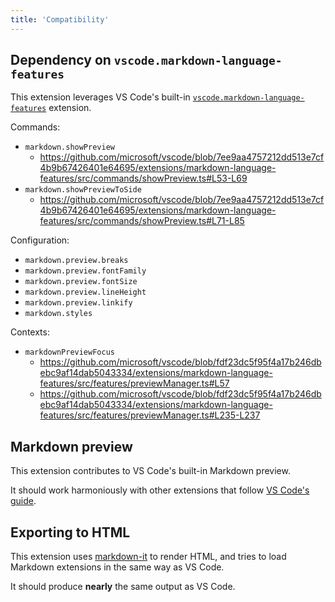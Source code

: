 ```yaml
---
title: 'Compatibility'
---
```


## Dependency on `vscode.markdown-language-features`

This extension leverages VS Code's built-in [`vscode.markdown-language-features`](https://github.com/microsoft/vscode/tree/master/extensions/markdown-language-features) extension.

Commands:

* `markdown.showPreview`
  * <https://github.com/microsoft/vscode/blob/7ee9aa4757212dd513e7cf4b9b67426401e64695/extensions/markdown-language-features/src/commands/showPreview.ts#L53-L69>
* `markdown.showPreviewToSide`
  * <https://github.com/microsoft/vscode/blob/7ee9aa4757212dd513e7cf4b9b67426401e64695/extensions/markdown-language-features/src/commands/showPreview.ts#L71-L85>

Configuration:

* `markdown.preview.breaks`
* `markdown.preview.fontFamily`
* `markdown.preview.fontSize`
* `markdown.preview.lineHeight`
* `markdown.preview.linkify`
* `markdown.styles`

Contexts:

* `markdownPreviewFocus`
  * <https://github.com/microsoft/vscode/blob/fdf23dc5f95f4a17b246dbebc9af14dab5043334/extensions/markdown-language-features/src/features/previewManager.ts#L57>
  * <https://github.com/microsoft/vscode/blob/fdf23dc5f95f4a17b246dbebc9af14dab5043334/extensions/markdown-language-features/src/features/previewManager.ts#L235-L237>

## Markdown preview

This extension contributes to VS Code's built-in Markdown preview.

It should work harmoniously with other extensions that follow [VS Code's guide](https://code.visualstudio.com/api/extension-guides/markdown-extension).

## Exporting to HTML

This extension uses [markdown-it](https://github.com/markdown-it/markdown-it) to render HTML, and tries to load Markdown extensions in the same way as VS Code.

It should produce **nearly** the same output as VS Code.
